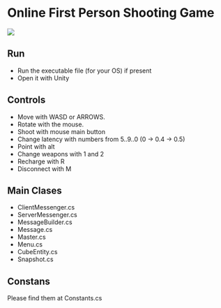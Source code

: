 # Online First Person Shooting Game
![](https://user-images.githubusercontent.com/22989452/99726808-c34c8e00-2a95-11eb-94fc-7719e9325773.png)
## Run
- Run the executable file (for your OS) if present
- Open it with Unity

## Controls
- Move with WASD or ARROWS.
- Rotate with the mouse.
- Shoot with mouse main button
- Change latency with numbers from 5..9..0 (0 -> 0.4 -> 0.5)
- Point with alt
- Change weapons with 1 and 2
- Recharge with R
- Disconnect with M

## Main Clases
- ClientMessenger.cs
- ServerMessenger.cs
- MessageBuilder.cs
- Message.cs
- Master.cs
- Menu.cs
- CubeEntity.cs
- Snapshot.cs

## Constans
Please find them at Constants.cs

